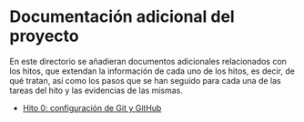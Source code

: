 # Documentación adicional del proyecto

En este directorio se añadieran documentos adicionales relacionados con los hitos,
que extendan la información de cada uno de los hitos, es decir, de qué tratan, 
así como los pasos que se han seguido para cada una de las tareas del hito y 
las evidencias de las mismas.

- [Hito 0: configuración de Git y GitHub](./hito_0/README.md)